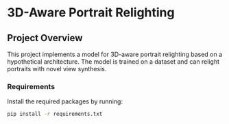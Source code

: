 # 3D-Aware Portrait Relighting

## Project Overview
This project implements a model for 3D-aware portrait relighting based on a hypothetical architecture. The model is trained on a dataset and can relight portraits with novel view synthesis.

### Requirements
Install the required packages by running:
```bash
pip install -r requirements.txt

